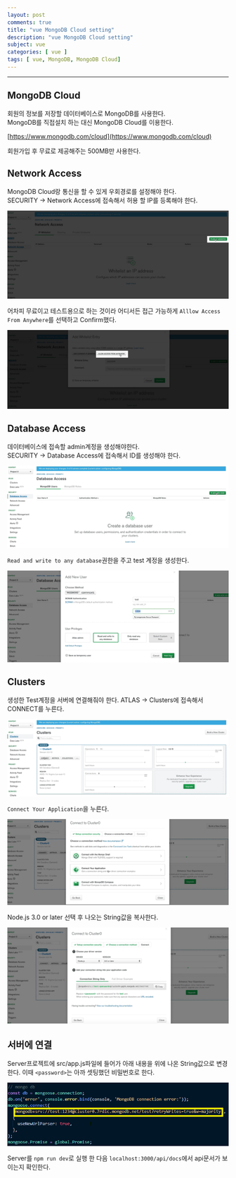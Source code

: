 ```yaml
---
layout: post
comments: true
title: "vue MongoDB Cloud setting"
description: "vue MongoDB Cloud setting"
subject: vue
categories: [ vue ]
tags: [ vue, MongoDB, MongoDB Cloud]
---
```


<hr>

## MongoDB Cloud

회원의 정보를 저장할 데이터베이스로 MongoDB를 사용한다.  
MongoDB를 직접설치 하는 대신 MongoDB Cloud를 이용한다.  

[https://www.mongodb.com/cloud](https://www.mongodb.com/cloud)

회원가입 후 무료로 제공해주는 500MB만 사용한다.  

## Network Access

MongoDB Cloud랑 통신을 할 수 있게 우회경로를 설정해야 한다.  
SECURITY -> Network Access에 접속해서 허용 할 IP를 등록해야 한다.

![Add IP address](/assets/img/vue/mongodb1.png "Add IP address")

어차피 무료이고 테스트용으로 하는 것이라 어디서든 접근 가능하게 `Alllow Access From Anywhere`를 선택하고 Confirm했다.

![Add Whitelist Entry](/assets/img/vue/mongodb2.png "Add Whitelist Entry")

## Database Access

데이터베이스에 접속할 admin계정을 생성해야한다.  
SECURITY -> Database Access에 접속해서 ID를 생성해야 한다.

![Add New User](/assets/img/vue/mongodb3.png "Add New User")

`Read and write to any database`권한을 주고 test 계정을 생성한다.

![Add New User test](/assets/img/vue/mongodb4.png "Add New User test")

## Clusters

생성한 Test계정을 서버에 연결해줘야 한다.
ATLAS -> Clusters에 접속해서 CONNECT를 누른다.

![Clusters](/assets/img/vue/mongodb5.png "Clusters")

`Connect Your Application`을 누른다.

![Connect Your Application](/assets/img/vue/mongodb6.png "Connect Your Application")

Node.js 3.0 or later 선택 후 나오는 String값을 복사한다.

![Connection string](/assets/img/vue/mongodb7.png "Connection string")

## 서버에 연결

Server프로젝트에 src/app.js파일에 들어가 아래 내용을 위에 나온 String값으로 변경한다.
이때 `<password>`는 아까 셋팅했던 비밀번호로 한다.

![Server connecting](/assets/img/vue/mongodb8.png "Server connecting")

Server를 `npm run dev`로 실행 한 다음 `localhost:3000/api/docs`에서 api문서가 보이는지 확인한다.
